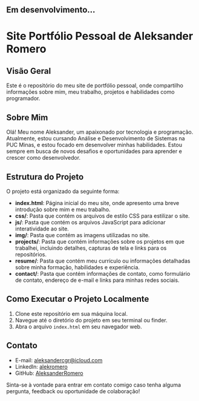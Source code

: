 ## Em desenvolvimento...
# Site Portfólio Pessoal de Aleksander Romero

## Visão Geral

Este é o repositório do meu site de portfólio pessoal, onde compartilho informações sobre mim, meu trabalho, projetos e habilidades como programador.

## Sobre Mim

Olá! Meu nome Aleksander, um apaixonado por tecnologia e programação. Atualmente, estou cursando Análise e Desenvolvimento de Sistemas na PUC Minas, e estou focado em desenvolver minhas habilidades. Estou sempre em busca de novos desafios e oportunidades para aprender e crescer como desenvolvedor.

## Estrutura do Projeto

O projeto está organizado da seguinte forma:

- **index.html**: Página inicial do meu site, onde apresento uma breve introdução sobre mim e meu trabalho.
- **css/**: Pasta que contém os arquivos de estilo CSS para estilizar o site.
- **js/**: Pasta que contém os arquivos JavaScript para adicionar interatividade ao site.
- **img/**: Pasta que contém as imagens utilizadas no site.
- **projects/**: Pasta que contém informações sobre os projetos em que trabalhei, incluindo detalhes, capturas de tela e links para os repositórios.
- **resume/**: Pasta que contém meu currículo ou informações detalhadas sobre minha formação, habilidades e experiência.
- **contact/**: Pasta que contém informações de contato, como formulário de contato, endereço de e-mail e links para minhas redes sociais.

## Como Executar o Projeto Localmente

1. Clone este repositório em sua máquina local.
2. Navegue até o diretório do projeto em seu terminal ou finder.
3. Abra o arquivo `index.html` em seu navegador web.

## Contato

- E-mail: [aleksandercgr@icloud.com](mailto:aleksandercgr@icloud.com)
- LinkedIn: [alekromero](https://www.linkedin.com/in/alekromero)
- GitHub: [AleksanderRomero](https://github.com/AleksanderRomero)

Sinta-se à vontade para entrar em contato comigo caso tenha alguma pergunta, feedback ou oportunidade de colaboração!
